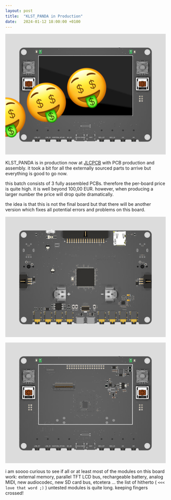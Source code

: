 ```yaml
---
layout: post
title:  "KLST_PANDA in Production"
date:   2024-01-12 18:00:00 +0100
---
```


![KLST_PANDA--front-with-screen](/assets/2024-01-12-KLST_PANDA--front-with-screen.jpg)

KLST_PANDA is in production now at [JLCPCB](https://jlcpcb.com) with PCB production and assembly. it took a bit for all the externally sourced parts to arrive but everything is good to go now.

this batch consists of 3 fully assembled PCBs. therefore the per-board price is quite high. it is well beyond 100,00 EUR. however, when producing a larger number the price will drop quite dramatically.

the idea is that this is not the final board but that there will be another version which fixes all potential errors and problems on this board.

![KLST_PANDA--back](/assets/2024-01-12-KLST_PANDA--back.jpg)

![KLST_PANDA--front](/assets/2024-01-12-KLST_PANDA--front.jpg)

i am soooo curious to see if all or at least most of the modules on this board work: external memory, parallel TFT LCD bus, rechargeable battery, analog MIDI, new audiocodec, new SD card bus, etcetera … the list of hitherto ( `<<< love that word ;)` ) untested modules is quite long. keeping fingers crossed!
